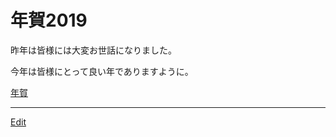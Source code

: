 # 年賀2019

[](https://gyazo.com/8c792ff50987a127902ec09244ffe25a)

昨年は皆様には大変お世話になりました。

今年は皆様にとって良い年でありますように。



[年賀](年賀.md)





----
[Edit](https://github.com/vitroid/vitroid.github.io/edit/master/MD/年賀2019.md)
